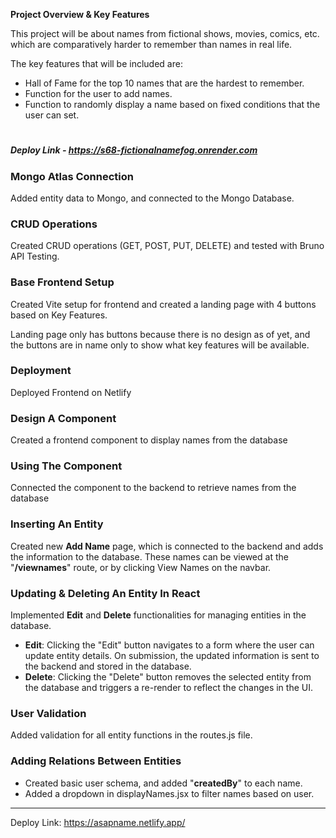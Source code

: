 **Project Overview & Key Features**

This project will be about names from fictional shows, movies, comics, etc. which are comparatively harder to remember than names in real life.

The key features that will be included are:

- Hall of Fame for the top 10 names that are the hardest to remember.
- Function for the user to add names.
- Function to randomly display a name based on fixed conditions that the user can set.

#

##### Deploy Link - https://s68-fictionalnamefog.onrender.com

### Mongo Atlas Connection
Added entity data to Mongo, and connected to the Mongo Database.

### CRUD Operations
Created CRUD operations (GET, POST, PUT, DELETE) and tested with Bruno API Testing.

### Base Frontend Setup
Created Vite setup for frontend and created a landing page with 4 buttons based on Key Features.

Landing page only has buttons because there is no design as of yet, and the buttons are in name only to show what key features will be available.

### Deployment
Deployed Frontend on Netlify

### Design A Component
Created a frontend component to display names from the database

### Using The Component
Connected the component to the backend to retrieve names from the database

### Inserting An Entity
Created new **Add Name** page, which is connected to the backend and adds the information to the database.
These names can be viewed at the "**/viewnames**" route, or by clicking View Names on the navbar.

### Updating & Deleting An Entity In React
Implemented **Edit** and **Delete** functionalities for managing entities in the database.

- **Edit**: Clicking the "Edit" button navigates to a form where the user can update entity details. On submission, the updated information is sent to the backend and stored in the database.
- **Delete**: Clicking the "Delete" button removes the selected entity from the database and triggers a re-render to reflect the changes in the UI.

### User Validation
Added validation for all entity functions in the routes.js file.

### Adding Relations Between Entities
- Created basic user schema, and added "**createdBy**" to each name.
- Added a dropdown in displayNames.jsx to filter names based on user.

---

Deploy Link: https://asapname.netlify.app/
